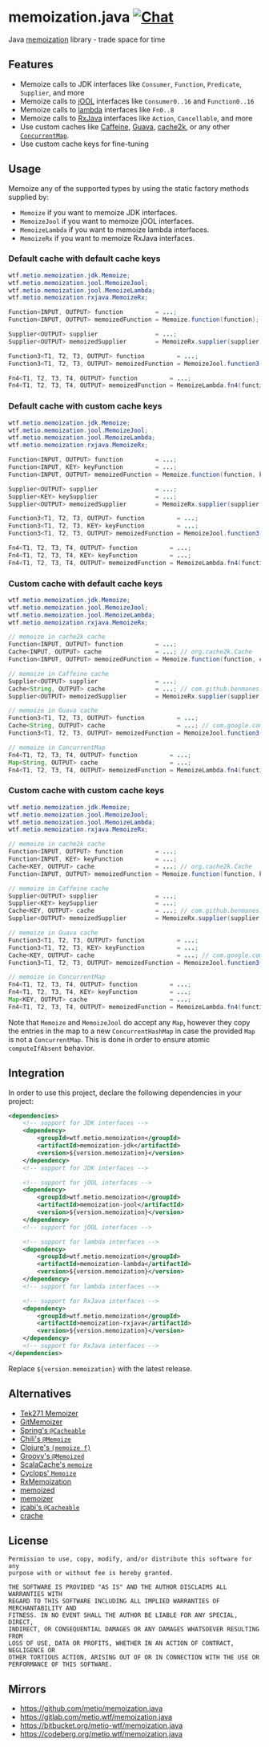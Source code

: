 <!--
SPDX-FileCopyrightText: The memoization.java Authors
SPDX-License-Identifier: 0BSD
 -->

# memoization.java [![Chat](https://img.shields.io/badge/matrix-%23talk.metio:matrix.org-brightgreen.svg?style=social&label=Matrix)](https://matrix.to/#/#talk.metio:matrix.org)

Java [memoization](https://en.wikipedia.org/wiki/Memoization) library - trade space for time

## Features

* Memoize calls to JDK interfaces like `Consumer`, `Function`, `Predicate`, `Supplier`, and more
* Memoize calls to [jOOL](https://github.com/jOOQ/jOOL) interfaces like `Consumer0..16` and `Function0..16`
* Memoize calls to [lambda](https://github.com/palatable/lambda) interfaces like `Fn0..8`
* Memoize calls to [RxJava](https://github.com/ReactiveX/RxJava) interfaces like `Action`, `Cancellable`, and more
* Use custom caches like [Caffeine](https://github.com/ben-manes/caffeine), [Guava](https://github.com/google/guava/wiki/CachesExplained), [cache2k](https://cache2k.org/), or any other [`ConcurrentMap`](https://docs.oracle.com/en/java/javase/11/docs/api/java.base/java/util/concurrent/ConcurrentMap.html).
* Use custom cache keys for fine-tuning

## Usage

Memoize any of the supported types by using the static factory methods supplied by:

* `Memoize` if you want to memoize JDK interfaces.
* `MemoizeJool` if you want to memoize jOOL interfaces.
* `MemoizeLambda` if you want to memoize lambda interfaces.
* `MemoizeRx` if you want to memoize RxJava interfaces.

### Default cache with default cache keys

```java
wtf.metio.memoization.jdk.Memoize;
wtf.metio.memoization.jool.MemoizeJool;
wtf.metio.memoization.jool.MemoizeLambda;
wtf.metio.memoization.rxjava.MemoizeRx;

Function<INPUT, OUTPUT> function         = ...;
Function<INPUT, OUTPUT> memoizedFunction = Memoize.function(function);

Supplier<OUTPUT> supplier                = ...;
Supplier<OUTPUT> memoizedSupplier        = MemoizeRx.supplier(supplier);

Function3<T1, T2, T3, OUTPUT> function         = ...;
Function3<T1, T2, T3, OUTPUT> memoizedFunction = MemoizeJool.function3(function);

Fn4<T1, T2, T3, T4, OUTPUT> function         = ...;
Fn4<T1, T2, T3, T4, OUTPUT> memoizedFunction = MemoizeLambda.fn4(function);
```

### Default cache with custom cache keys

```java
wtf.metio.memoization.jdk.Memoize;
wtf.metio.memoization.jool.MemoizeJool;
wtf.metio.memoization.jool.MemoizeLambda;
wtf.metio.memoization.rxjava.MemoizeRx;

Function<INPUT, OUTPUT> function         = ...;
Function<INPUT, KEY> keyFunction         = ...;
Function<INPUT, OUTPUT> memoizedFunction = Memoize.function(function, keyFunction);

Supplier<OUTPUT> supplier                = ...;
Supplier<KEY> keySupplier                = ...;
Supplier<OUTPUT> memoizedSupplier        = MemoizeRx.supplier(supplier, keySupplier);

Function3<T1, T2, T3, OUTPUT> function         = ...;
Function3<T1, T2, T3, KEY> keyFunction         = ...;
Function3<T1, T2, T3, OUTPUT> memoizedFunction = MemoizeJool.function3(function, keyFunction);

Fn4<T1, T2, T3, T4, OUTPUT> function         = ...;
Fn4<T1, T2, T3, T4, KEY> keyFunction         = ...;
Fn4<T1, T2, T3, T4, OUTPUT> memoizedFunction = MemoizeLambda.fn4(function, keyFunction);
```

### Custom cache with default cache keys

```java
wtf.metio.memoization.jdk.Memoize;
wtf.metio.memoization.jool.MemoizeJool;
wtf.metio.memoization.jool.MemoizeLambda;
wtf.metio.memoization.rxjava.MemoizeRx;

// memoize in cache2k cache
Function<INPUT, OUTPUT> function         = ...;
Cache<INPUT, OUTPUT> cache               = ...; // org.cache2k.Cache
Function<INPUT, OUTPUT> memoizedFunction = Memoize.function(function, cache.asMap());

// memoize in Caffeine cache
Supplier<OUTPUT> supplier                = ...;
Cache<String, OUTPUT> cache              = ...; // com.github.benmanes.caffeine.cache.Cache
Supplier<OUTPUT> memoizedSupplier        = MemoizeRx.supplier(supplier, cache.asMap());

// memoize in Guava cache
Function3<T1, T2, T3, OUTPUT> function         = ...;
Cache<String, OUTPUT> cache                    = ...; // com.google.common.cache.Cache
Function3<T1, T2, T3, OUTPUT> memoizedFunction = MemoizeJool.function3(function, cache.asMap());

// memoize in ConcurrentMap
Fn4<T1, T2, T3, T4, OUTPUT> function         = ...;
Map<String, OUTPUT> cache                    = ...;
Fn4<T1, T2, T3, T4, OUTPUT> memoizedFunction = MemoizeLambda.fn4(function, cache);
```

### Custom cache with custom cache keys

```java
wtf.metio.memoization.jdk.Memoize;
wtf.metio.memoization.jool.MemoizeJool;
wtf.metio.memoization.jool.MemoizeLambda;
wtf.metio.memoization.rxjava.MemoizeRx;

// memoize in cache2k cache
Function<INPUT, OUTPUT> function         = ...;
Function<INPUT, KEY> keyFunction         = ...;
Cache<KEY, OUTPUT> cache                 = ...; // org.cache2k.Cache
Function<INPUT, OUTPUT> memoizedFunction = Memoize.function(function, keyFunction, cache.asMap());

// memoize in Caffeine cache
Supplier<OUTPUT> supplier                = ...;
Supplier<KEY> keySupplier                = ...;
Cache<KEY, OUTPUT> cache                 = ...; // com.github.benmanes.caffeine.cache.Cache
Supplier<OUTPUT> memoizedSupplier        = MemoizeRx.supplier(supplier, keySupplier, cache.asMap());

// memoize in Guava cache
Function3<T1, T2, T3, OUTPUT> function         = ...;
Function3<T1, T2, T3, KEY> keyFunction         = ...;
Cache<KEY, OUTPUT> cache                       = ...; // com.google.common.cache.Cache
Function3<T1, T2, T3, OUTPUT> memoizedFunction = MemoizeJool.function3(function, keyFunction, cache.asMap());

// memoize in ConcurrentMap
Fn4<T1, T2, T3, T4, OUTPUT> function         = ...;
Fn4<T1, T2, T3, T4, KEY> keyFunction         = ...;
Map<KEY, OUTPUT> cache                       = ...;
Fn4<T1, T2, T3, T4, OUTPUT> memoizedFunction = MemoizeLambda.fn4(function, keyFunction, cache);
```

Note that `Memoize` and `MemoizeJool` do accept any `Map`, however they copy the entries in the map to a new `ConcurrentHashMap` in case the provided `Map` is not a `ConcurrentMap`. This is done in order to ensure atomic `computeIfAbsent` behavior.

## Integration

In order to use this project, declare the following dependencies in your project:

```xml
<dependencies>
    <!-- support for JDK interfaces -->
    <dependency>
        <groupId>wtf.metio.memoization</groupId>
        <artifactId>memoization-jdk</artifactId>
        <version>${version.memoization}</version>
    </dependency>
    <!-- support for JDK interfaces -->

    <!-- support for jOOL interfaces -->
    <dependency>
        <groupId>wtf.metio.memoization</groupId>
        <artifactId>memoization-jool</artifactId>
        <version>${version.memoization}</version>
    </dependency>
    <!-- support for jOOL interfaces -->

    <!-- support for lambda interfaces -->
    <dependency>
        <groupId>wtf.metio.memoization</groupId>
        <artifactId>memoization-lambda</artifactId>
        <version>${version.memoization}</version>
    </dependency>
    <!-- support for lambda interfaces -->

    <!-- support for RxJava interfaces -->
    <dependency>
        <groupId>wtf.metio.memoization</groupId>
        <artifactId>memoization-rxjava</artifactId>
        <version>${version.memoization}</version>
    </dependency>
    <!-- support for RxJava interfaces -->
</dependencies>
```

Replace `${version.memoization}` with the latest release.

## Alternatives

* [Tek271 Memoizer](http://www.tek271.com/software/java/memoizer)
* [GitMemoizer](https://github.com/kelvinguu/gitmemoizer)
* [Spring's `@Cacheable`](http://docs.spring.io/spring/docs/current/spring-framework-reference/html/cache.html#cache-annotations-cacheable)
* [Chili's `@Memoize`](https://github.com/marmelo/chili#memoize)
* [Clojure's `(memoize f)`](https://clojuredocs.org/clojure.core/memoize)
* [Groovy's `@Memoized`](http://docs.groovy-lang.org/latest/html/gapi/groovy/transform/Memoized.html)
* [ScalaCache's `memoize`](https://github.com/cb372/scalacache#memoization-of-method-results)
* [Cyclops' `Memoize`](https://github.com/aol/cyclops/tree/master/cyclops)
* [RxMemoization](https://github.com/pakoito/RxMemoization)
* [memoized](https://github.com/jmorwick/memoized)
* [memoizer](https://github.com/ggrandes/memoizer)
* [jcabi's `@Cacheable`](http://aspects.jcabi.com/annotation-cacheable.html)
* [crache](https://github.com/strongh/crache#memoization-client)

## License

```
Permission to use, copy, modify, and/or distribute this software for any
purpose with or without fee is hereby granted.

THE SOFTWARE IS PROVIDED "AS IS" AND THE AUTHOR DISCLAIMS ALL WARRANTIES WITH
REGARD TO THIS SOFTWARE INCLUDING ALL IMPLIED WARRANTIES OF MERCHANTABILITY AND
FITNESS. IN NO EVENT SHALL THE AUTHOR BE LIABLE FOR ANY SPECIAL, DIRECT,
INDIRECT, OR CONSEQUENTIAL DAMAGES OR ANY DAMAGES WHATSOEVER RESULTING FROM
LOSS OF USE, DATA OR PROFITS, WHETHER IN AN ACTION OF CONTRACT, NEGLIGENCE OR
OTHER TORTIOUS ACTION, ARISING OUT OF OR IN CONNECTION WITH THE USE OR
PERFORMANCE OF THIS SOFTWARE.
```

## Mirrors

- https://github.com/metio/memoization.java
- https://gitlab.com/metio.wtf/memoization.java
- https://bitbucket.org/metio-wtf/memoization.java
- https://codeberg.org/metio.wtf/memoization.java
